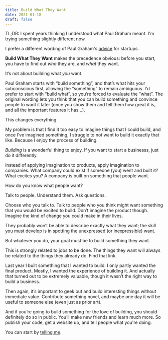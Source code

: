 ```yaml
---
title: Build What They Want
date: 2021-01-18
draft: false
---
```


TL;DR: I spent years thinking I understood what Paul Graham meant. I'm trying
something slightly different now.

I prefer a different wording of Paul Graham's [advice][pg] for startups.

**Build What They Want** makes the precedence obvious: before you start, you
have to find out *who* they are, and *what* they want.

It’s not about building what *you* want.

Paul Graham starts with “build something”, and that’s what hits your
subconscious first, allowing the “something” to remain ambiguous. I'd prefer to
start with “build what”, so you’re forced to evaluate the “what”. The original
wording lets you think that you can build something and convince people to want
it later (once you show them and tell them how great it is, and all the
important features it has...).

This changes everything.

My problem is that I find it too easy to imagine things that I could build, and
once I’ve imagined something, I struggle to not want to build it exactly that
like. Because I enjoy the process of building.

*Building* is a wonderful thing to enjoy. If you want to start a businesss, just
do it differently.

Instead of applying imagination to products, apply imagination to companies.
What company could exist if someone (you) went and built it? What excites you? A
company is built on something that people want.

How do you know what people want?

Talk to people. Understand them. Ask questions.

Choose who you talk to. Talk to people who you think might want something that
you would be excited to build. Don’t imagine the product though. Imagine the
kind of change you could make in their lives.

They probably won’t be able to describe exactly what they want; the skill you
must develop is in spotting the unexpressed (or inexpressible) want.

But whatever you do, your goal must be to build something they want.

This is strongly related to jobs to be done. The things they want will always be
related to the things they already do. Find that link.

Last year I built something that I wanted to build. I only partly wanted the
final product. Mostly, I wanted the experience of building it. And actually that
turned out to be extremely valuable, though it wasn’t the right way to build a
business.

Then again, it’s important to geek out and build interesting things without
immediate value. Contribute something novel, and maybe one day it will be useful
to someone else (even just as prior art).

And if you’re going to build something for the love of building, you should
definitely do so in public. You’ll make new friends and learn much more. So
publish your code, get a website up, and tell people what you're doing.

You can start by [telling me](mailto:ric@rmhsilva.com).


[pg]: http://www.paulgraham.com/good.html
